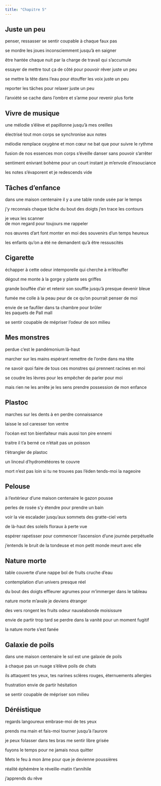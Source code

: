 ```yaml
---
title: "Chapitre 5"
---
```




## Juste un peu ##



penser, ressasser
se sentir coupable
à chaque faux pas 

se mordre les joues 
inconsciemment 
jusqu’à en saigner 

être hantée chaque nuit 
par la charge de travail
qui s’accumule 

essayer de mettre tout ça de côté 
pour pouvoir rêver 
juste un peu

se mettre la tête dans l’eau 
pour étouffer les voix 
juste un peu

reporter les tâches
pour relaxer
juste un peu 

l’anxiété se cache dans l’ombre 
et s’arme pour revenir
plus forte  


## Vivre de musique ##

une mélodie s’élève
et papillonne 
jusqu’à mes oreilles

électrisé 
tout mon corps 
se synchronise aux notes 

mélodie remplace oxygène 
et mon cœur ne bat 
que pour suivre le 
rythme 

fusion de nos essences 
mon corps s’éveille
danser sans pouvoir s’arrêter 
 
sentiment enivrant 
bohème pour un court instant 
je m’envole d’insouciance 

les notes s’évaporent
et je redescends
vide 


## Tâches d’enfance ##


dans une maison centenaire
il y a une table ronde 
usée par le temps

j’y reconnais chaque tâche 
du bout des doigts 
j’en trace les contours

je veux les scanner  
de mon regard
pour toujours me rappeler

nos œuvres d’art 
font monter en moi 
des souvenirs d’un temps heureux 

les enfants qu’on a été 
ne demandent qu’à être 
ressuscités


## Cigarette ##


échapper
à cette odeur intemporelle 
qui cherche à m’étouffer 

dégout 
me monte à la gorge
y plante ses griffes

grande bouffée d’air
et retenir son souffle 
jusqu’à presque devenir bleue

fumée me colle à la peau
peur de ce qu’on pourrait
penser de moi 

envie de se
faufiler dans ta chambre 
pour brûler  
les paquets de Pall mall 

se sentir coupable
de mépriser
l’odeur de son milieu


## Mes monstres ##


perdue 
c’est le pandémonium 
là-haut 

marcher sur les mains 
espérant remettre de l’ordre 
dans ma tête

ne savoir quoi faire
de tous ces monstres
qui prennent racines en 
moi 

se coudre les lèvres 
pour les empêcher 
de parler pour 
moi 

mais rien ne les arrête
je les sens prendre 
possession
de mon enfance 


## Plastoc ##



marches sur les dents
à en perdre 
connaissance 

laisse le sol
caresser 
ton ventre

l’océan est ton 
bienfaiteur
mais aussi ton 
pire ennemi 

traitre 
il t’a berné
ce n’était pas un 
poisson

t’étrangler de plastoc

un linceul 
d’hydrométéores 
te couvre

mort n’est pas loin
si tu ne trouves pas l’éden
tends-moi la nageoire 


## Pelouse ##


à l’extérieur 
d’une maison centenaire
le gazon pousse

perles de rosée 
s’y étendre 
pour prendre un bain 

voir la vie escalader 
jusqu’aux sommets 
des gratte-ciel verts

de là-haut
des soleils floraux 
à perte vue

espérer rapetisser 
pour commencer l’ascension 
d’une journée perpétuelle 

j’entends le bruit de la tondeuse 
et mon petit monde 
meurt avec elle 


## Nature morte ##


table couverte d’une nappe
bol de fruits 
cruche d’eau 

contemplation d’un
univers 
presque réel

du bout des doigts 
effleurer agrumes
pour m’immerger 
dans le tableau

nature morte 
m’avale 
je deviens étranger 

des vers rongent les fruits 
odeur nauséabonde
moisissure

envie de partir 
trop tard
se perdre dans la vanité
pour un moment fugitif

la nature morte s’est fanée 


## Galaxie de poils ##


dans une maison centenaire
le sol est une galaxie 
de poils

à chaque pas 
un nuage s’élève 
poils de chats 

ils attaquent tes yeux, tes narines
sclères rouges, éternuements 
allergies 

frustration 
envie de partir 
hésitation

se sentir coupable
de mépriser
son milieu


## Déréistique ##

regards langoureux 
embrase-moi 
de tes yeux

prends ma main 
et fais-moi tourner
jusqu’à l’aurore 

je peux folasser dans tes bras
me sentir libre 
grisée

fuyons le temps 
pour ne jamais 
nous quitter 

Mets le feu à mon âme 
pour que je devienne 
poussières

réalité éphémère
le réveille-matin
t’annihile 

                 
j’apprends du rêve  
